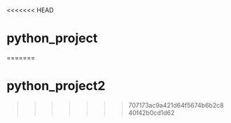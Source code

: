 <<<<<<< HEAD
# python_project
=======
# python_project2
>>>>>>> 707173ac9a421d64f5674b6b2c840f42b0cd1d62
